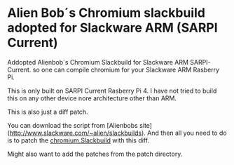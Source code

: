 # Alien Bob´s Chromium slackbuild adopted for Slackware ARM (SARPI Current)
Addopted Alienbob´s Chromium Slackbuild for Slackware ARM SARPI-Current.
so one can compile chromium for your Slackware ARM Rasberry Pi.

This is only built on SARPI Current Rasberry Pi 4.
I have not tried to build this on any other device nore architecture other than ARM.

This is also just a diff patch.

You can download the script from [Alienbobs site] (http://www.slackware.com/~alien/slackbuilds).
And then all you need to do is to patch the [chromium.Slackbuild](http://www.slackware.com/~alien/slackbuilds/chromium/build/) with this diff.

Might also want to add the patches from the patch directory.

